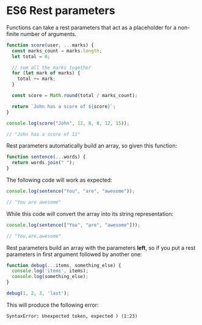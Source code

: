 # ES6 Rest parameters

Functions can take a rest parameters that act as a placeholder for a non-finite number of arguments.

```javascript
function score(user, ...marks) {
  const marks_count = marks.length;
  let total = 0;

  // sum all the marks together
  for (let mark of marks) {
    total += mark;
  }

  const score = Math.round(total / marks_count);

  return `John has a score of ${score}`;
}

console.log(score("John", 12, 8, 8, 12, 15));

// "John has a score of 11"
```

Rest parameters automatically build an array, so given this function:

```javascript
function sentence(...words) {
  return words.join(" ");
}
```

The following code will work as expected:

```javascript
console.log(sentence("You", "are", "awesome"));

// "You are awesome"
```

While this code will convert the array into its string representation:

```javascript
console.log(sentence(["You", "are", "awesome"]));

// "You,are,awesome"
```

Rest parameters build an array with the parameters **left**, so if you put a rest parameters in first argument followed by another one:

```javascript
function debug(...items, something_else) {
  console.log('items', items);
  console.log(something_else);
}

debug(1, 2, 3, 'last');
```

This will produce the following error:

```
SyntaxError: Unexpected token, expected ) (1:23)
```
